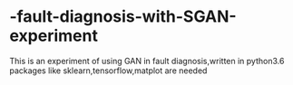 # -fault-diagnosis-with-SGAN-experiment
This is an experiment of using GAN in fault diagnosis,written in python3.6
packages like sklearn,tensorflow,matplot are needed


